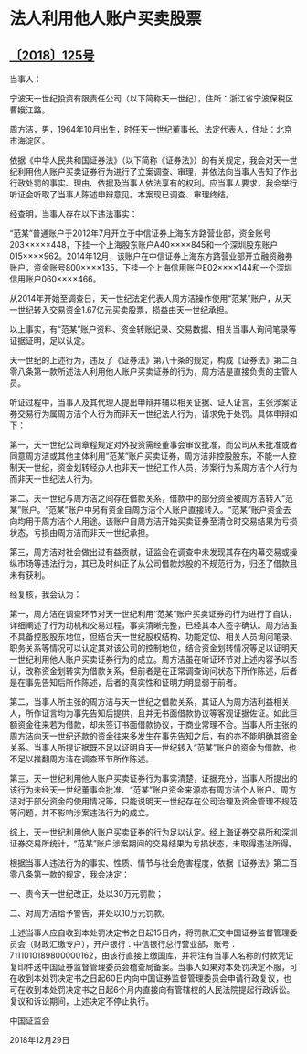 # 法人利用他人账户买卖股票

## [〔2018〕125号](http://www.csrc.gov.cn/pub/zjhpublic/G00306212/201901/t20190116_349847.htm)








 

当事人：

宁波天一世纪投资有限责任公司（以下简称天一世纪），住所：浙江省宁波保税区曹娥江路。

周方洁，男，1964年10月出生，时任天一世纪董事长、法定代表人，住址：北京市海淀区。

依据《中华人民共和国证券法》（以下简称《证券法》）的有关规定，我会对天一世纪利用他人账户买卖证券行为进行了立案调查、审理，并依法向当事人告知了作出行政处罚的事实、理由、依据及当事人依法享有的权利。应当事人要求，我会举行听证会听取了当事人陈述申辩意见。本案现已调查、审理终结。

经查明，当事人存在以下违法事实：

“范某”普通账户于2012年7月开立于中信证券上海东方路营业部，资金账号203×××××448，下挂一个上海股东账户A40××××845和一个深圳股东账户015××××962。2014年12月，该账户在中信证券上海东方路营业部开立融资融券账户，资金账号800××××135，下挂一个上海信用账户E02××××144和一个深圳信用账户060××××466。

从2014年开始至调查日，天一世纪法定代表人周方洁操作使用“范某”账户，从天一世纪转入交易资金1.67亿元买卖股票，损益由天一世纪承担。

以上事实，有“范某”账户资料、资金转账记录、交易数据、相关当事人询问笔录等证据证明，足以认定。

天一世纪的上述行为，违反了《证券法》第八十条的规定，构成《证券法》第二百零八条第一款所述法人利用他人账户买卖证券的行为，周方洁是直接负责的主管人员。

听证过程中，当事人及其代理人提出申辩并辅以相关证据、证人证言，主张涉案证券交易行为属周方洁个人行为而非天一世纪法人行为，请求免于处罚。具体申辩如下：

第一，天一世纪公司章程规定对外投资需经董事会审议批准，而公司从未批准或者同意周方洁或其他主体利用“范某”账户买卖证券，周方洁非控股股东，不能一人控制天一世纪，资金划转经办人也非天一世纪工作人员，涉案行为系周方洁个人行为而非天一世纪法人行为。

第二，天一世纪与周方洁之间存在借款关系，借款中的部分资金被周方洁转入“范某”账户。“范某”账户中另有资金自周方洁个人账户直接转入。“范某”账户资金去向均用于周方洁个人用途。该账户自周方洁开始买卖证券至清仓时交易结果为亏损状态，亏损由周方洁而非天一世纪承担。

第三，周方洁对社会做出过有益贡献，证监会在调查中未发现其存在内幕交易或操纵市场等违法行为，其已及时纠正了从公司借款炒股的不规范行为，归还了借款且未有获利。

经复核，我会认为：

第一，周方洁在调查环节对天一世纪利用“范某”账户买卖证券的行为进行了自认，详细阐述了行为动机和交易过程，事实清晰完整，已经其本人签字确认。周方洁虽不具备控股股东地位，但结合天一世纪股权结构、功能定位、相关人员询问笔录、职务关系等情况可以认定其对该公司的控制地位，结合资金划转情况等足以证明天一世纪利用他人账户买卖证券行为的成立。周方洁虽在听证环节对上述内容予以否认，改称资金划转实为借款关系，但前者是在正常调查询问状态下所作陈述，后者是在事先告知后所作陈述，后者的真实性和证明力明显弱于前者。

第二，当事人所主张的周方洁与天一世纪之借款关系，其证人为周方洁利益相关人，所作证言均为事先告知后提供，且并无书面借款协议等客观证据佐证。如此巨额资金往来若为借款，却未签订书面借款协议，于商业常理不合。当事人所主张的周方洁向天一世纪还款的资金往来多发生在事先告知之后，有的亦不能明确其资金关系。当事人所提证据既不足以证明自天一世纪转入“范某”账户的资金为借款，也不足以推翻周方洁在调查环节所作陈述。

第三，天一世纪利用他人账户买卖证券行为事实清楚，证据充分，当事人所提出的该行为未经天一世纪董事会批准、“范某”账户资金来源亦有周方洁个人账户、周方洁对于部分资金的使用情况等，只能说明天一世纪存在公司治理及资金管理不规范等问题，并不影响涉案违法行为的成立。

综上，天一世纪利用他人账户买卖证券的行为足以认定。经上海证券交易所和深圳证券交易所统计，“范某”账户涉案期间的交易结果为亏损状态，未取得违法所得。

根据当事人违法行为的事实、性质、情节与社会危害程度，依据《证券法》第二百零八条第一款的规定，我会决定：

一、责令天一世纪改正，处以30万元罚款；

二、对周方洁给予警告，并处以10万元罚款。

上述当事人应自收到本处罚决定书之日起15日内，将罚款汇交中国证券监督管理委员会（财政汇缴专户），开户银行：中信银行总行营业部，账号：7111010189800000162，由该行直接上缴国库，并将注有当事人名称的付款凭证复印件送中国证券监督管理委员会稽查局备案。当事人如果对本处罚决定不服，可在收到本处罚决定书之日起60日内向中国证券监督管理委员会申请行政复议，也可在收到本处罚决定书之日起6个月内直接向有管辖权的人民法院提起行政诉讼。复议和诉讼期间，上述决定不停止执行。









中国证监会      

2018年12月29日    